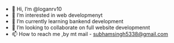 - 👋 Hi, I’m @loganrv10
- 👀 I’m interested in web developmenyt
- 🌱 I’m currently learning bankend development
- 💞️ I’m looking to collaborate on full website developmennt
- 📫 How to reach me ,by mt mail - subhamsingh5338@gmail.com

<!---
loganrv10/loganrv10 is a ✨ special ✨ repository because its `README.md` (this file) appears on your GitHub profile.
You can click the Preview link to take a look at your changes.
--->
